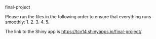 final-project

Please run the files in the following order to ensure that everything runs smoothly:
1.
2.
3.
4.
5.

The link to the Shiny app is https://tcv14.shinyapps.io/final-project/.
